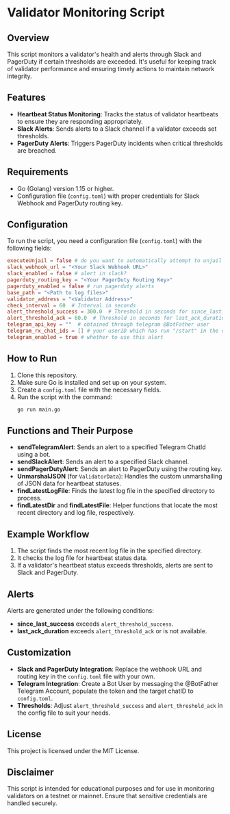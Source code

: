 # Validator Monitoring Script

## Overview

This script monitors a validator's health and alerts through Slack and PagerDuty if certain thresholds are exceeded. It's useful for keeping track of validator performance and ensuring timely actions to maintain network integrity.

## Features

- **Heartbeat Status Monitoring**: Tracks the status of validator heartbeats to ensure they are responding appropriately.
- **Slack Alerts**: Sends alerts to a Slack channel if a validator exceeds set thresholds.
- **PagerDuty Alerts**: Triggers PagerDuty incidents when critical thresholds are breached.

## Requirements

- Go (Golang) version 1.15 or higher.
- Configuration file (`config.toml`) with proper credentials for Slack Webhook and PagerDuty routing key.

## Configuration

To run the script, you need a configuration file (`config.toml`) with the following fields:

```toml
executeUnjail = false # do you want to automatically attempt to unjail and restart the hl-visor service?
slack_webhook_url = "<Your Slack Webhook URL>"
slack_enabled = false # alert in slack?
pagerduty_routing_key = "<Your PagerDuty Routing Key>"
pagerduty_enabled = false # run pagerduty alerts
base_path = "<Path to log files>"
validator_address = "<Validator Address>"
check_interval = 60  # Interval in seconds
alert_threshold_success = 300.0  # Threshold in seconds for since_last_success
alert_threshold_ack = 60.0  # Threshold in seconds for last_ack_duration
telegram_api_key = ""  # obtained through telegram @BotFather user
telegram_rx_chat_ids = [] # your userID which has run "/start" in the chat that the bot that was created in
telegram_enabled = true # whether to use this alert
```

## How to Run

1. Clone this repository.
2. Make sure Go is installed and set up on your system.
3. Create a `config.toml` file with the necessary fields.
4. Run the script with the command:
   ```sh
   go run main.go
   ```

## Functions and Their Purpose

- **sendTelegramAlert**: Sends an alert to a specified Telegram ChatId using a bot.
- **sendSlackAlert**: Sends an alert to a specified Slack channel.
- **sendPagerDutyAlert**: Sends an alert to PagerDuty using the routing key.
- **UnmarshalJSON** (for `ValidatorData`): Handles the custom unmarshalling of JSON data for heartbeat statuses.
- **findLatestLogFile**: Finds the latest log file in the specified directory to process.
- **findLatestDir** and **findLatestFile**: Helper functions that locate the most recent directory and log file, respectively.

## Example Workflow

1. The script finds the most recent log file in the specified directory.
2. It checks the log file for heartbeat status data.
3. If a validator's heartbeat status exceeds thresholds, alerts are sent to Slack and PagerDuty.

## Alerts

Alerts are generated under the following conditions:
- **since_last_success** exceeds `alert_threshold_success`.
- **last_ack_duration** exceeds `alert_threshold_ack` or is not available.

## Customization

- **Slack and PagerDuty Integration**: Replace the webhook URL and routing key in the `config.toml` file with your own.
- **Telegram Integration**: Create a Bot User by messaging the @BotFather Telegram Account, populate the token and the target chatID to `config.toml`.
- **Thresholds**: Adjust `alert_threshold_success` and `alert_threshold_ack` in the config file to suit your needs.

## License

This project is licensed under the MIT License.

## Disclaimer

This script is intended for educational purposes and for use in monitoring validators on a testnet or mainnet. Ensure that sensitive credentials are handled securely.
